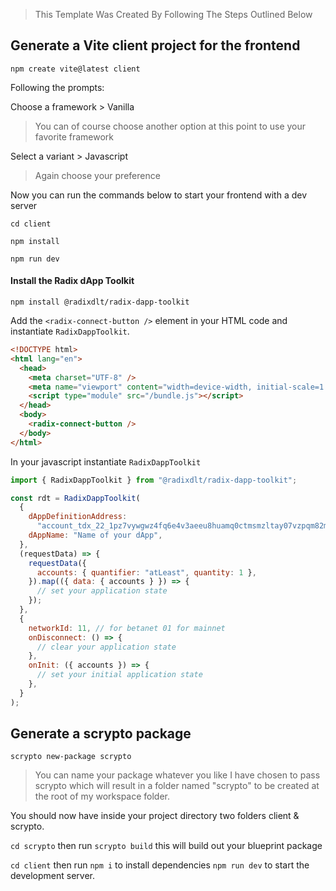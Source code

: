 > This Template Was Created By Following The Steps Outlined Below

## Generate a Vite client project for the frontend

`npm create vite@latest client`

Following the prompts:

Choose a framework > Vanilla

> You can of course choose another option at this point to use your favorite framework

Select a variant > Javascript

> Again choose your preference

Now you can run the commands below to start your frontend with a dev server

`cd client`

`npm install`

`npm run dev`

#### Install the Radix dApp Toolkit

`npm install @radixdlt/radix-dapp-toolkit`

Add the `<radix-connect-button />` element in your HTML code and instantiate `RadixDappToolkit`.

```html
<!DOCTYPE html>
<html lang="en">
  <head>
    <meta charset="UTF-8" />
    <meta name="viewport" content="width=device-width, initial-scale=1.0" />
    <script type="module" src="/bundle.js"></script>
  </head>
  <body>
    <radix-connect-button />
  </body>
</html>
```

In your javascript instantiate `RadixDappToolkit`

```javascript
import { RadixDappToolkit } from "@radixdlt/radix-dapp-toolkit";

const rdt = RadixDappToolkit(
  {
    dAppDefinitionAddress:
      "account_tdx_22_1pz7vywgwz4fq6e4v3aeeu8huamq0ctmsmzltay07vzpqm82mp5",
    dAppName: "Name of your dApp",
  },
  (requestData) => {
    requestData({
      accounts: { quantifier: "atLeast", quantity: 1 },
    }).map(({ data: { accounts } }) => {
      // set your application state
    });
  },
  {
    networkId: 11, // for betanet 01 for mainnet
    onDisconnect: () => {
      // clear your application state
    },
    onInit: ({ accounts }) => {
      // set your initial application state
    },
  }
);
```

## Generate a scrypto package

`scrypto new-package scrypto`

> You can name your package whatever you like I have chosen to pass scrypto which will result in a folder named "scrypto" to be created at the root of my workspace folder.

You should now have inside your project directory two folders client & scrypto.

`cd scrypto` then run `scrypto build` this will build out your blueprint package

`cd client` then run `npm i` to install dependencies `npm run dev` to start the development server.
